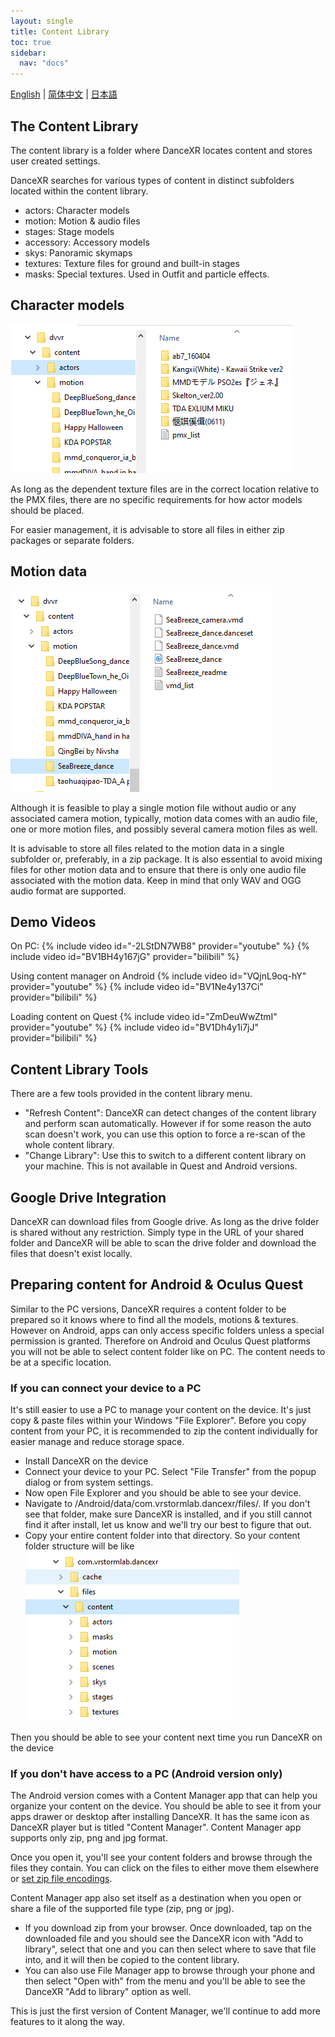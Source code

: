 ```yaml
---
layout: single
title: Content Library
toc: true
sidebar:
  nav: "docs"
---
```

[English](/dancexr/preparecontent) | [简体中文](/zh/dancexr/preparecontent) | [日本語](/jp/dancexr/preparecontent)


## The Content Library

The content library is a folder where DanceXR locates content and stores user created settings. 

DanceXR searches for various types of content in distinct subfolders located within the content library. 
* actors: Character models 
* motion: Motion & audio files
* stages: Stage models 
* accessory: Accessory models
* skys: Panoramic skymaps
* textures: Texture files for ground and built-in stages
* masks: Special textures. Used in Outfit and particle effects.


## Character models

![Example of actors folder](/images/content_actors.PNG)

As long as the dependent texture files are in the correct location relative to the PMX files, there are no specific requirements for how actor models should be placed.

For easier management, it is advisable to store all files in either zip packages or separate folders.


## Motion data

![Example of motion folder](/images/content_motion.PNG)

Although it is feasible to play a single motion file without audio or any associated camera motion, typically, motion data comes with an audio file, one or more motion files, and possibly several camera motion files as well.

It is advisable to store all files related to the motion data in a single subfolder or, preferably, in a zip package. It is also essential to avoid mixing files for other motion data and to ensure that there is only one audio file associated with the motion data. Keep in mind that only WAV and OGG audio format are supported.


## Demo Videos

On PC:
{% include video id="-2LStDN7WB8" provider="youtube" %}
{% include video id="BV1BH4y167jG" provider="bilibili" %}

Using content manager on Android
{% include video id="VQjnL9oq-hY" provider="youtube" %}
{% include video id="BV1Ne4y137Ci" provider="bilibili" %}

Loading content on Quest
{% include video id="ZmDeuWwZtmI" provider="youtube" %}
{% include video id="BV1Dh4y1i7jJ" provider="bilibili" %}

## Content Library Tools
There are a few tools provided in the content library menu.

* "Refresh Content": DanceXR can detect changes of the content library and perform scan automatically. However if for some reason the auto scan doesn't work, you can use this option to force a re-scan of the whole content library. 
* "Change Library": Use this to switch to a different content library on your machine. This is not available in Quest and Android versions.

## Google Drive Integration
DanceXR can download files from Google drive. As long as the drive folder is shared without any restriction. Simply type in the URL of your shared folder and DanceXR will be able to scan the drive folder and download the files that doesn't exist locally.


## Preparing content for Android & Oculus Quest

Similar to the PC versions, DanceXR requires a content folder to be prepared so it knows where to find all the models, motions & textures. However on Android, apps can only access specific folders unless a special permission is granted. Therefore on Android and Oculus Quest platforms you will not be able to select content folder like on PC. The content needs to be at a specific location. 

### If you can connect your device to a PC

It's still easier to use a PC to manage your content on the device. It's just copy & paste files within your Windows "File Explorer". Before you copy content from your PC, it is recommended to zip the content individually for easier manage and reduce storage space. 

* Install DanceXR on the device
* Connect your device to your PC. Select "File Transfer" from the popup dialog or from system settings. 
* Now open File Explorer and you should be able to see your device.
* Navigate to /Android/data/com.vrstormlab.dancexr/files/. If you don't see that folder, make sure DanceXR is installed, and if you still cannot find it after install, let us know and we'll try our best to figure that out.
* Copy your entire content folder into that directory. So your content folder structure will be like ![example folder](/images/content_folder_android.png)

Then you should be able to see your content next time you run DanceXR on the device

### If you don't have access to a PC (Android version only)

The Android version comes with a Content Manager app that can help you organize your content on the device. You should be able to see it from your apps drawer or desktop after installing DanceXR. It has the same icon as DanceXR player but is titled "Content Manager". Content Manager app supports only zip, png and jpg format. 

Once you open it, you'll see your content folders and browse through the files they contain. You can click on the files to either move them elsewhere or [set zip file encodings](features/zip_format). 

Content Manager app also set itself as a destination when you open or share a file of the supported file type (zip, png or jpg). 

* If you download zip from your browser. Once downloaded, tap on the downloaded file and you should see the DanceXR icon with "Add to library", select that one and you can then select where to save that file into, and it will then be copied to the content library.
* You can also use File Manager app to browse through your phone and then select "Open with" from the menu and you'll be able to see the DanceXR "Add to library" option as well.

This is just the first version of Content Manager, we'll continue to add more features to it along the way. 


